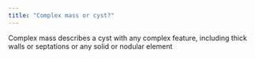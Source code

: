 ```yaml
---
title: "Complex mass or cyst?"
---
```

Complex mass describes a cyst with any complex feature, including thick walls or septations or any solid or nodular element

